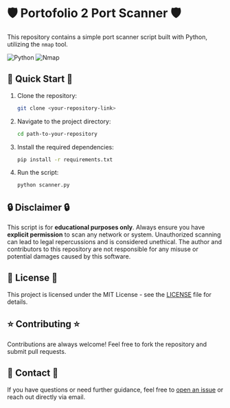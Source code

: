 # 🛡️ Portofolio 2 Port Scanner 🛡️

This repository contains a simple port scanner script built with Python, utilizing the `nmap` tool.

![Python](https://img.shields.io/badge/-Python-3776AB?style=flat-square&logo=python&logoColor=white)
![Nmap](https://img.shields.io/badge/-Nmap-000000?style=flat-square)

## 🚀 Quick Start 🚀

1. Clone the repository:
    ```bash
    git clone <your-repository-link>
    ```

2. Navigate to the project directory:
    ```bash
    cd path-to-your-repository
    ```

3. Install the required dependencies:
    ```bash
    pip install -r requirements.txt
    ```

4. Run the script:
    ```bash
    python scanner.py
    ```

## 🔒 Disclaimer 🔒

This script is for **educational purposes only**. Always ensure you have **explicit permission** to scan any network or system. Unauthorized scanning can lead to legal repercussions and is considered unethical. The author and contributors to this repository are not responsible for any misuse or potential damages caused by this software.

## 📘 License 📘

This project is licensed under the MIT License - see the [LICENSE](LICENSE) file for details.

## ⭐ Contributing ⭐

Contributions are always welcome! Feel free to fork the repository and submit pull requests.

## 📧 Contact 📧

If you have questions or need further guidance, feel free to [open an issue](https://github.com/egeland00/NMAP-scanner.git/issues/new) or reach out directly via email.
